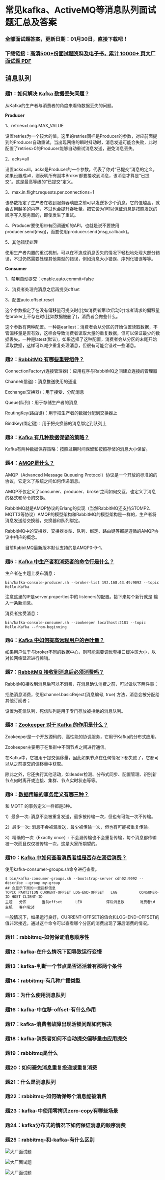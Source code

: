 # 常见kafka、ActiveMQ等消息队列面试题汇总及答案

### 全部面试题答案，更新日期：01月30日，直接下载吧！

### 下载链接：[高清500+份面试题资料及电子书，累计 10000+ 页大厂面试题  PDF](/docs/index.md)

## 消息队列

### 题1：[如何解决 Kafka 数据丢失问题？](/docs/消息队列/常见kafka、ActiveMQ等消息队列面试题汇总及答案.md#题1如何解决-kafka-数据丢失问题)<br/>
从Kafka的生产者与消费者的角度来看待数据丢失的问题。

**Producer**

1、retries=Long.MAX_VALUE

设置retries为一个较大的值。这里的retries同样是Producer的参数，对应前面提到的Producer自动重试。当出现网络的瞬时抖动时，消息发送可能会失败，此时配置了retries>0的Producer能够自动重试消息发送，避免消息丢失。

2、acks=all

设置acks=all。acks是Producer的一个参数，代表了你对“已提交”消息的定义。如果设置成all，则表明所有副本Broker都要接收到消息，该消息才算是“已提交”。这是最高等级的“已提交”定义。

3、max.in.flight.requests.per.connections=1

该参数指定了生产者在收到服务器晌应之前可以发送多少个消息。它的值越高，就会占用越多的内存，不过也会提升吞吐量。把它设为1可以保证消息是按照发送的顺序写入服务器的，即使发生了重试。

4、Producer要使用带有回调通知的API，也就是说不要使用producer.send(msg)，而要使用producer.send(msg,callback)。

5、其他错误处理

使用生产者内置的重试机制，可以在不造成消息丢失的情况下轻松地处理大部分错误，不过仍然需要处理其他类型的错误，例如消息大小错误、序列化错误等等。

**Consumer**

1、禁用自动提交：enable.auto.commit=false

2、消费者处理完消息之后再提交offset

3、配置auto.offset.reset

这个参数指定了在没有偏移量可提交时(比如消费者第l次启动时)或者请求的偏移量在broker上不存在时(比如数据被删了)，消费者会做些什么。

这个参数有两种配置。一种是earliest：消费者会从分区的开始位置读取数据，不管偏移量是否有效，这样会导致消费者读取大量的重复数据，但可以保证最少的数据丢失。一种是latest(默认)，如果选择了这种配置，消费者会从分区的末尾开始读取数据，这样可以减少重复处理消息，但很有可能会错过一些消息。

### 题2：[RabbitMQ 有哪些重要组件？](/docs/消息队列/常见kafka、ActiveMQ等消息队列面试题汇总及答案.md#题2rabbitmq-有哪些重要组件)<br/>
ConnectionFactory(连接管理器)：应用程序与RabbitMQ之间建立连接的管理器

Channel(信道)：消息推送使用的通道

Exchange(交换器)：用于接受、分配消息

Queue(队列)：用于存储生产者的消息

RoutingKey(路由键)：用于把生产者的数据分配到交换器上

BindKey(绑定键)：用于把交换器的消息绑定到队列上

### 题3：[Kafka 有几种数据保留的策略？](/docs/消息队列/常见kafka、ActiveMQ等消息队列面试题汇总及答案.md#题3kafka-有几种数据保留的策略)<br/>
Kafka有两种数据保存策略：按照过期时间保留和按照存储的消息大小保留。

### 题4：[AMQP是什么？](/docs/消息队列/常见kafka、ActiveMQ等消息队列面试题汇总及答案.md#题4amqp是什么)<br/>
AMQP（Advanced Message Queueing Protocol）协议是一个开放的标准的的协议，它定义了系统之间如何传递消息。

AMQP不仅定义了consumer、producer、broker之间如何交互，也定义了消息的格式和命令的交换。

RabbitMQ就是AMQP协议的Erlang的实现（当然RabbitMQ还支持STOMP2、MQTT3等协议）AMQP的模型架构和RabbitMQ的模型架构是一样的，生产者将消息发送给交换器，交换器和队列绑定。

RabbitMQ中的交换器、交换器类型、队列、绑定、路由键等都是遵循的AMQP协议中相应的概念。

目前RabbitMQ最新版本默认支持的是AMQP0-9-1。

### 题5：[Kafka 中生产者和消费者的命令行是什么？](/docs/消息队列/常见kafka、ActiveMQ等消息队列面试题汇总及答案.md#题5kafka-中生产者和消费者的命令行是什么)<br/>
生产者在主题上发布消息：

```shell
bin/kafka-console-producer.sh --broker-list 192.168.43.49:9092 --topic Hello-Kafka
```
注意这里的IP是server.properties中的 listeners的配置。接下来每个新行就是 输入一条新消息。

消费者接受消息：
```shell
bin/kafka-console-consumer.sh --zookeeper localhost:2181 --topic Hello-Kafka --from-beginning
```

### 题6：[Kafka 中如何提高远程用户的吞吐量？](/docs/消息队列/常见kafka、ActiveMQ等消息队列面试题汇总及答案.md#题6kafka-中如何提高远程用户的吞吐量)<br/>
如果用户位于与broker不同的数据中心，则可能需要调优套接口缓冲区大小，以对长网络延迟进行摊销。


### 题7：[RabbitMQ 接收到消息后必须消费吗？](/docs/消息队列/常见kafka、ActiveMQ等消息队列面试题汇总及答案.md#题7rabbitmq-接收到消息后必须消费吗)<br/>
RabbitMQ接收到消息后可以不消费，在消息确认消费之前，可以做以下两件事：

拒绝消息消费，使用channel.basicReject(消息编号, true) 方法，消息会被分配给其他订阅者；

设置为死信队列，死信队列是用于专门存放被拒绝的消息队列。

### 题8：[Zookeeper 对于 Kafka 的作用是什么？](/docs/消息队列/常见kafka、ActiveMQ等消息队列面试题汇总及答案.md#题8zookeeper-对于-kafka-的作用是什么)<br/>
Zookeeper是一个开放源码的、高性能的协调服务，它用于Kafka的分布式应用。

Zookeeper主要用于在集群中不同节点之间进行通信。

在Kafka中，它被用于提交偏移量，因此如果节点在任何情况下都失败了，它都可以从之前提交的偏移量中获取。

除此之外，它还执行其他活动，如:leader检测、分布式同步、配置管理、识别新节点何时离开或连接、集群、节点实时状态等等。

### 题9：[数据传输的事务定义有哪三种？](/docs/消息队列/常见kafka、ActiveMQ等消息队列面试题汇总及答案.md#题9数据传输的事务定义有哪三种)<br/>
和 MQTT 的事务定义一样都是3种。

1）最多一次: 消息不会被重复发送，最多被传输一次，但也有可能一次不传输。

2）最少一次: 消息不会被漏发送，最少被传输一次，但也有可能被重复传输。

3）精确的一次（Exactly once）: 不会漏传输也不会重复传输，每个消息都传输被一次而且仅仅被传输一次，这是大家所期望的。

### 题10：[Kafka 中如何查看消费者组是否存在滞后消费？](/docs/消息队列/常见kafka、ActiveMQ等消息队列面试题汇总及答案.md#题10kafka-中如何查看消费者组是否存在滞后消费)<br/>
使用kafka-consumer-groups.sh命令进行查看。

```shell
$ bin/kafka-consumer-groups.sh --bootstrap-server cdh02:9092 --describe --group my-group
## 会显示下面的一些指标信息
TOPIC PARTITION CURRENT-OFFSET LOG-END-OFFSET   LAG          CONSUMER-ID HOST CLIENT-ID
主题   分区       当前offset      LEO           滞后消息数       消费者id     主机   客户端id
```

一般情况下，如果运行良好，CURRENT-OFFSET的值会和LOG-END-OFFSET的值非常接近。通过这个命令可以查看哪个分区的消费出现了滞后消费的情况。

### 题11：rabbitmq-如何保证消息顺序性<br/>


### 题12：kafka-在什么情况下回导致运行变慢<br/>


### 题13：kafka-判断一个节点是否还活着有那两个条件<br/>


### 题14：rabbitmq-有几种广播类型<br/>


### 题15：为什么使用消息队列<br/>


### 题16：kafka-中位移-offset-有什么作用<br/>


### 题17：kafka-消费者故障出现活锁问题如何解决<br/>


### 题18：kafka-消费者如何不自动提交偏移量由应用提交<br/>


### 题19：rabbitmq是什么<br/>


### 题20：如何避免消息重复投递或重复消费<br/>


### 题21：什么是消息队列<br/>


### 题22：rabbitmq-如何确保每个消息能被消费<br/>


### 题23：kafka-中使用零拷贝zero-copy有哪些场景<br/>


### 题24：kafka分布式的情况下如何保证消息的顺序消费<br/>


### 题25：rabbitmq-和-kafka-有什么区别<br/>


![大厂面试题](../../imgs/pages.jpg "Java精选")

![大厂面试题](../../imgs/pdfs.png "Java精选")

![大厂面试题](../../imgs/weixin.png "Java精选")